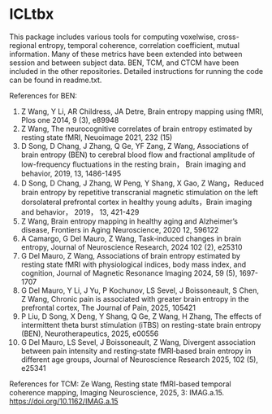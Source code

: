 # ICLtbx
This package includes various tools for computing voxelwise, cross-regional entropy, temporal coherence, correlation coefficient, mutual information. Many of these metrics have been extended into between session and between subject data. BEN, TCM, and CTCM have been included in the other repositories. Detailed instructions for running the code can be found in readme.txt.

References for BEN:
1. Z Wang, Y Li, AR Childress, JA Detre, Brain entropy mapping using fMRI, Plos one 2014, 9 (3), e89948
2. Z Wang, The neurocognitive correlates of brain entropy estimated by resting state fMRI, Neuoimage 2021, 232 (15)
3. D Song, D Chang, J Zhang, Q Ge, YF Zang, Z Wang, Associations of brain entropy (BEN) to cerebral blood flow and fractional amplitude of low-frequency fluctuations in the resting brain， Brain imaging and behavior, 2019, 13, 1486-1495
4. D Song, D Chang, J Zhang, W Peng, Y Shang, X Gao, Z Wang，Reduced brain entropy by repetitive transcranial magnetic stimulation on the left dorsolateral prefrontal cortex in healthy young adults，Brain imaging and behavior， 2019， 13, 421-429
5. Z Wang, Brain entropy mapping in healthy aging and Alzheimer’s disease, Frontiers in Aging Neuroscience, 2020 12, 596122
6. A Camargo, G Del Mauro, Z Wang, Task‐induced changes in brain entropy, Journal of Neuroscience Research, 2024 102 (2), e25310
7. G Del Mauro, Z Wang, Associations of brain entropy estimated by resting state fMRI with physiological indices, body mass index, and cognition, Journal of Magnetic Resonance Imaging 2024, 59 (5), 1697-1707
8. G Del Mauro, Y Li, J Yu, P Kochunov, LS Sevel, J Boissoneault, S Chen, Z Wang, Chronic pain is associated with greater brain entropy in the prefrontal cortex, The Journal of Pain, 2025, 105421
9. P Liu, D Song, X Deng, Y Shang, Q Ge, Z Wang, H Zhang, The effects of intermittent theta burst stimulation (iTBS) on resting-state brain entropy (BEN), Neurotherapeutics, 2025, e00556
10. G Del Mauro, LS Sevel, J Boissoneault, Z Wang, Divergent association between pain intensity and resting‐state fMRI‐based brain entropy in different age groups, Journal of Neuroscience Research 2025, 102 (5), e25341

References for TCM:
Ze Wang, Resting state fMRI-based temporal coherence mapping, Imaging Neuroscience, 2025, 3: IMAG.a.15. https://doi.org/10.1162/IMAG.a.15
